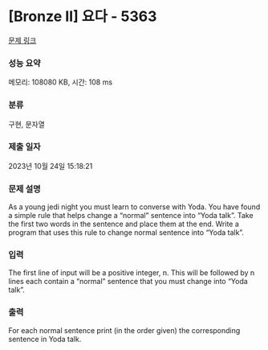 # [Bronze II] 요다 - 5363 

[문제 링크](https://www.acmicpc.net/problem/5363) 

### 성능 요약

메모리: 108080 KB, 시간: 108 ms

### 분류

구현, 문자열

### 제출 일자

2023년 10월 24일 15:18:21

### 문제 설명

<p>As a young jedi night you must learn to converse with Yoda. You have found a simple rule that helps change a “normal” sentence into “Yoda talk”. Take the first two words in the sentence and place them at the end. Write a program that uses this rule to change normal sentence into “Yoda talk”.</p>

### 입력 

 <p>The first line of input will be a positive integer, n. This will be followed by n lines each contain a “normal” sentence that you must change into “Yoda talk”.</p>

### 출력 

 <p>For each normal sentence print (in the order given) the corresponding sentence in Yoda talk.</p>

